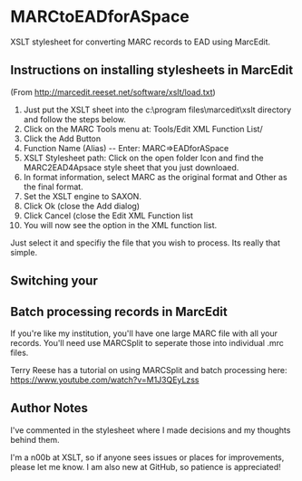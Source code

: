 # MARCtoEADforASpace
XSLT stylesheet for converting MARC records to EAD using MarcEdit.

## Instructions on installing stylesheets in MarcEdit

(From http://marcedit.reeset.net/software/xslt/load.txt)

1. Just put the XSLT sheet into the c:\program files\marcedit\xslt directory and follow the steps below.
2. Click on the MARC Tools menu at: Tools/Edit XML Function List/
3. Click the Add Button
4. Function Name (Alias) -- Enter: MARC=>EADforASpace
5. XSLT Stylesheet path: Click on the open folder Icon and find the MARC2EAD4Apsace style sheet that you just downloaed.
6. In format information, select MARC as the original format and Other as the final format.
7. Set the XSLT engine to SAXON.
8. Click Ok (close the Add dialog)
9. Click Cancel (close the Edit XML Function list
10. You will now see the option in the XML function list.

Just select it and specifiy the file that you wish to process.  Its really that simple.

## Switching your 

## Batch processing records in MarcEdit

If you're like my institution, you'll have one large MARC file with all your records.  You'll need use MARCSplit to seperate those into individual .mrc files.

Terry Reese has a tutorial on using MARCSplit and batch processing here: https://www.youtube.com/watch?v=M1J3QEyLzss

## Author Notes
I've commented in the stylesheet where I made decisions and my thoughts behind them.  

I'm a n00b at XSLT, so if anyone sees issues or places for improvements, please let me know.  I am also new at GitHub, so patience is appreciated!
